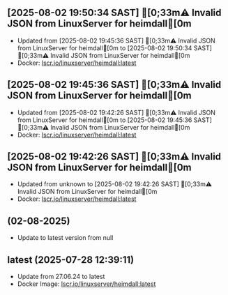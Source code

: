 ## [2025-08-02 19:50:34 SAST] [0;33m⚠️ Invalid JSON from LinuxServer for heimdall[0m
- Updated from [2025-08-02 19:45:36 SAST] [0;33m⚠️ Invalid JSON from LinuxServer for heimdall[0m to [2025-08-02 19:50:34 SAST] [0;33m⚠️ Invalid JSON from LinuxServer for heimdall[0m
- Docker: [lscr.io/linuxserver/heimdall:latest](https://hub.docker.com/r/lscr.io/linuxserver/heimdall/tags)

## [2025-08-02 19:45:36 SAST] [0;33m⚠️ Invalid JSON from LinuxServer for heimdall[0m
- Updated from [2025-08-02 19:42:26 SAST] [0;33m⚠️ Invalid JSON from LinuxServer for heimdall[0m to [2025-08-02 19:45:36 SAST] [0;33m⚠️ Invalid JSON from LinuxServer for heimdall[0m
- Docker: [lscr.io/linuxserver/heimdall:latest](https://hub.docker.com/r/lscr.io/linuxserver/heimdall/tags)

## [2025-08-02 19:42:26 SAST] [0;33m⚠️ Invalid JSON from LinuxServer for heimdall[0m
- Updated from unknown to [2025-08-02 19:42:26 SAST] [0;33m⚠️ Invalid JSON from LinuxServer for heimdall[0m
- Docker: [lscr.io/linuxserver/heimdall:latest](https://hub.docker.com/r/lscr.io/linuxserver/heimdall/tags)


##  (02-08-2025)
- Update to latest version from null
## latest (2025-07-28 12:39:11)
- Update from 27.06.24 to latest
- Docker Image: [lscr.io/linuxserver/heimdall:latest](https://fleet.linuxserver.io/image?name=heimdall)

